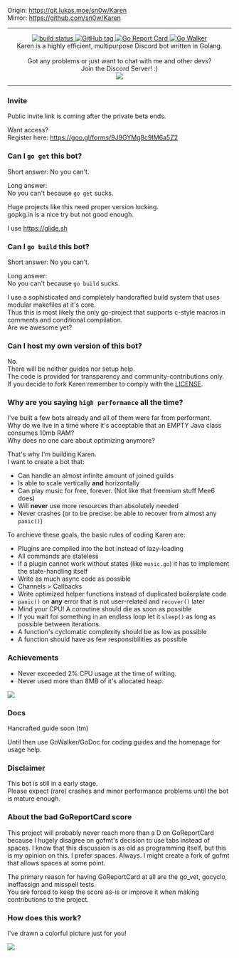 Origin: https://git.lukas.moe/sn0w/Karen<br>
Mirror: https://github.com/sn0w/Karen

<hr>

<p align="center">
  <a href="https://git.lukas.moe/sn0w/Karen/commits/master">
    <img alt="build status" src="https://git.lukas.moe/sn0w/Karen/badges/master/build.svg" />
  </a>
  <a href="/">
    <img src="https://img.shields.io/github/tag/sn0w/karen.svg?style=flat-square" alt="GitHub tag"/>
  </a>
  <a href="https://goreportcard.com/report/github.com/sn0w/Karen">
    <img src="https://goreportcard.com/badge/github.com/sn0w/Karen?style=flat-square" alt="Go Report Card"/>
  </a>
  <a href="https://gowalker.org/github.com/sn0w/Karen">
    <img src="http://gowalker.org/api/v1/badge" alt="Go Walker" />
  </a>
  <br>
  Karen is a highly efficient, multipurpose Discord bot written in Golang.
  <br>
  <br>
  Got any problems or just want to chat with me and other devs?<br>
  Join the Discord Server! :)<br>
  <a href="https://discord.karen.vc">
    <img src="https://discordapp.com/api/guilds/180818466847064065/widget.png">
  </a>
</p>
<hr/>

### Invite
Public invite link is coming after the private beta ends.

Want access?<br>
Register here: https://goo.gl/forms/9J9GYMg8c9IM6a5Z2

### Can I `go get` this bot?
Short answer: No you can't.

Long answer:<br>
No you can't because `go get` sucks.

Huge projects like this need proper version locking.<br>
gopkg.in is a nice try but not good enough.<br>

I use https://glide.sh

### Can I `go build` this bot?
Short answer: No you can't.

Long answer:<br>
No you can't because `go build` sucks.

I use a sophisticated and completely handcrafted build system that uses modular makefiles at it's core.<br>
Thus this is most likely the only go-project that supports c-style macros in comments and conditional compilation.<br>
Are we awesome yet?

### Can I host my own version of this bot?
No.<br>
There will be neither guides nor setup help.<br>
The code is provided for transparency and community-contributions only.
<br>
If you decide to fork Karen remember to comply with the [LICENSE](https://github.com/sn0w/karen/blob/master/LICENSE).

### Why are you saying `high performance` all the time?
I've built a few bots already and all of them were far from performant.<br>
Why do we live in a time where it's acceptable that an EMPTY Java class consumes 10mb RAM?<br>
Why does no one care about optimizing anymore?

That's why I'm building Karen.<br>
I want to create a bot that:

 - Can handle an almost infinite amount of joined guilds
 - Is able to scale vertically **and** horizontally
 - Can play music for free, forever. (Not like that freemium stuff Mee6 does)
 - Will **never** use more resources than absolutely needed
 - Never crashes (or to be precise: be able to recover from almost any `panic()`)

To archieve these goals, the basic rules of coding Karen are:
 - Plugins are compiled into the bot instead of lazy-loading
 - All commands are stateless
 - If a plugin cannot work without states (like `music.go`) it has to implement the state-handling itself
 - Write as much async code as possible
 - Channels > Callbacks
 - Write optimized helper functions instead of duplicated boilerplate code
 - `panic()` on **any** error that is not user-related and `recover()` later
 - Mind your CPU! A coroutine should die as soon as possible
 - If you wait for something in an endless loop let it `sleep()` as long as possible between iterations.
 - A function's cyclomatic complexity should be as low as possible
 - A function should have as few responsibilities as possible

### Achievements

- Never exceeded 2% CPU usage at the time of writing.
- Never used more than 8MB of it's allocated heap.

![](https://i.imgur.com/lGf08Yo.png)

### Docs
Hancrafted guide soon (tm)

Until then use GoWalker/GoDoc for coding guides and
the homepage for usage help.

### Disclaimer
This bot is still in a early stage.<br>
Please expect (rare) crashes and minor performance problems until the bot is mature enough.

### About the bad GoReportCard score
This project will probably never reach more than a D on GoReportCard because I hugely disagree on gofmt's decision to use tabs instead of spaces. I know that this discussion is as old as programming itself, but this is my opinion on this. I prefer spaces. Always. I might create a fork of gofmt that allows spaces at some point.

The primary reason for having GoReportCard at all are the go_vet, gocyclo, ineffassign and misspell tests.<br>
You are forced to keep the score as-is or improve it when making contributions to the project.

### How does this work?
I've drawn a colorful picture just for you!

![](http://i.imgur.com/lI3VJDo.png)

